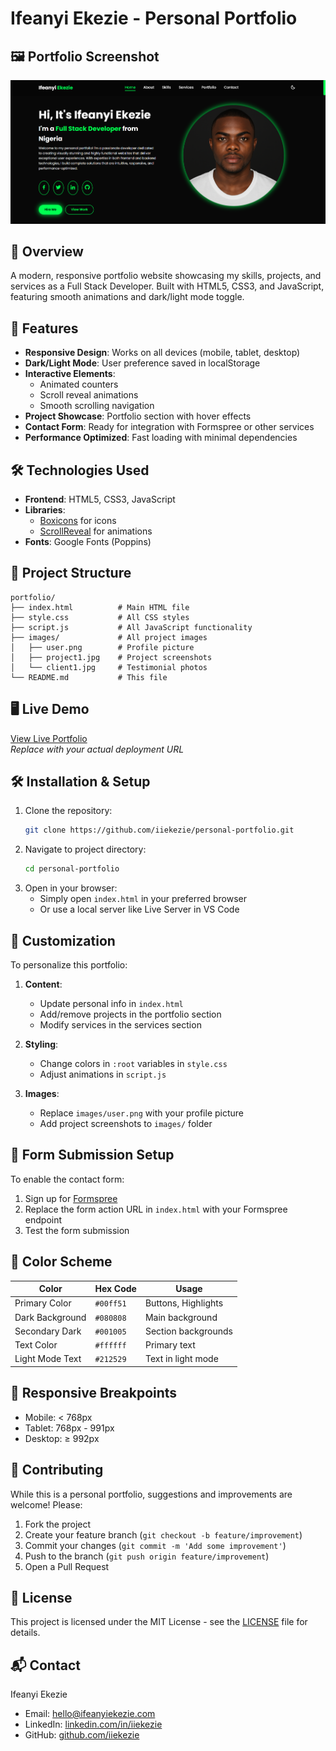 # Ifeanyi Ekezie - Personal Portfolio

## 🖼️ Portfolio Screenshot

![Portfolio Screenshot](https://github.com/iiekezie/Personal-Portfolio/blob/main/Screenshot%202025-07-13%20122001.png?raw=true)


## 🌟 Overview
A modern, responsive portfolio website showcasing my skills, projects, and services as a Full Stack Developer. Built with HTML5, CSS3, and JavaScript, featuring smooth animations and dark/light mode toggle.

## 🚀 Features
- **Responsive Design**: Works on all devices (mobile, tablet, desktop)
- **Dark/Light Mode**: User preference saved in localStorage
- **Interactive Elements**: 
  - Animated counters
  - Scroll reveal animations
  - Smooth scrolling navigation
- **Project Showcase**: Portfolio section with hover effects
- **Contact Form**: Ready for integration with Formspree or other services
- **Performance Optimized**: Fast loading with minimal dependencies

## 🛠️ Technologies Used
- **Frontend**: HTML5, CSS3, JavaScript
- **Libraries**: 
  - [Boxicons](https://boxicons.com/) for icons
  - [ScrollReveal](https://scrollrevealjs.org/) for animations
- **Fonts**: Google Fonts (Poppins)

## 📂 Project Structure
```
portfolio/
├── index.html          # Main HTML file
├── style.css           # All CSS styles
├── script.js           # All JavaScript functionality
├── images/             # All project images
│   ├── user.png        # Profile picture
│   ├── project1.jpg    # Project screenshots
│   └── client1.jpg     # Testimonial photos
└── README.md           # This file
```

## 🖥️ Live Demo
[View Live Portfolio](https://your-portfolio-url.com)  
*Replace with your actual deployment URL*

## 🛠️ Installation & Setup
1. Clone the repository:
   ```bash
   git clone https://github.com/iiekezie/personal-portfolio.git
   ```
2. Navigate to project directory:
   ```bash
   cd personal-portfolio
   ```
3. Open in your browser:
   - Simply open `index.html` in your preferred browser
   - Or use a local server like Live Server in VS Code

## 🔧 Customization
To personalize this portfolio:

1. **Content**:
   - Update personal info in `index.html`
   - Add/remove projects in the portfolio section
   - Modify services in the services section

2. **Styling**:
   - Change colors in `:root` variables in `style.css`
   - Adjust animations in `script.js`

3. **Images**:
   - Replace `images/user.png` with your profile picture
   - Add project screenshots to `images/` folder

## 📝 Form Submission Setup
To enable the contact form:
1. Sign up for [Formspree](https://formspree.io/)
2. Replace the form action URL in `index.html` with your Formspree endpoint
3. Test the form submission

## 🌈 Color Scheme
| Color             | Hex Code   | Usage                |
|-------------------|------------|----------------------|
| Primary Color     | `#00ff51`  | Buttons, Highlights  |
| Dark Background   | `#080808`  | Main background      |
| Secondary Dark    | `#001005`  | Section backgrounds  |
| Text Color       | `#ffffff`  | Primary text         |
| Light Mode Text  | `#212529`  | Text in light mode   |

## 📱 Responsive Breakpoints
- Mobile: < 768px
- Tablet: 768px - 991px
- Desktop: ≥ 992px

## 🤝 Contributing
While this is a personal portfolio, suggestions and improvements are welcome! Please:
1. Fork the project
2. Create your feature branch (`git checkout -b feature/improvement`)
3. Commit your changes (`git commit -m 'Add some improvement'`)
4. Push to the branch (`git push origin feature/improvement`)
5. Open a Pull Request

## 📜 License
This project is licensed under the MIT License - see the [LICENSE](LICENSE) file for details.

## 📬 Contact
Ifeanyi Ekezie  
- Email: hello@ifeanyiekezie.com  
- LinkedIn: [linkedin.com/in/iiekezie](https://linkedin.com/in/iiekezie)  
- GitHub: [github.com/iiekezie](https://github.com/iiekezie)
